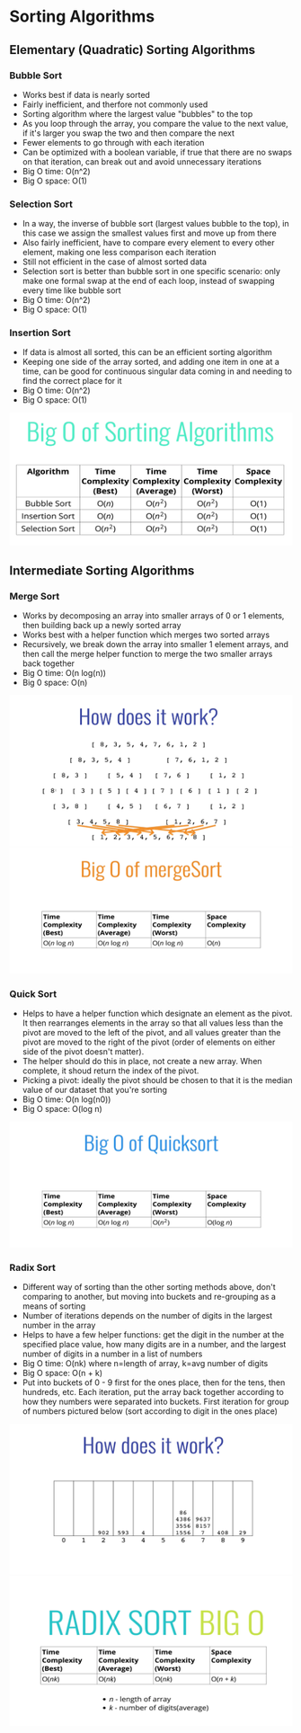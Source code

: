 # Sorting Algorithms

## Elementary (Quadratic) Sorting Algorithms

### Bubble Sort

- Works best if data is nearly sorted
- Fairly inefficient, and therfore not commonly used
- Sorting algorithm where the largest value "bubbles" to the top
- As you loop through the array, you compare the value to the next value, if it's larger you swap the two and then compare the next
- Fewer elements to go through with each iteration
- Can be optimized with a boolean variable, if true that there are no swaps on that iteration, can break out and avoid unnecessary iterations
- Big O time: O(n^2)
- Big O space: O(1)

### Selection Sort

- In a way, the inverse of bubble sort (largest values bubble to the top), in this case we assign the smallest values first and move up from there
- Also fairly inefficient, have to compare every element to every other element, making one less comparison each iteration
- Still not efficient in the case of almost sorted data
- Selection sort is better than bubble sort in one specific scenario: only make one formal swap at the end of each loop, instead of swapping every time like bubble sort
- Big O time: O(n^2)
- Big O space: O(1)

### Insertion Sort

- If data is almost all sorted, this can be an efficient sorting algorithm
- Keeping one side of the array sorted, and adding one item in one at a time, can be good for continuous singular data coming in and needing to find the correct place for it
- Big O time: O(n^2)
- Big O space: O(1)

![Big O](images/BigO_ElemSort.png)

## Intermediate Sorting Algorithms

### Merge Sort

- Works by decomposing an array into smaller arrays of 0 or 1 elements, then building back up a newly sorted array
- Works best with a helper function which merges two sorted arrays
- Recursively, we break down the array into smaller 1 element arrays, and then call the merge helper function to merge the two smaller arrays back together
- Big O time: O(n log(n))
- Big 0 space: O(n)

![Merge Sort](images/MergeSort.png)
![Merge Sort Big O](images/MergeSort_BigO.png)

### Quick Sort

- Helps to have a helper function which designate an element as the pivot. It then rearranges elements in the array so that all values less than the pivot are moved to the left of the pivot, and all values greater than the pivot are moved to the right of the pivot (order of elements on either side of the pivot doesn't matter).
- The helper should do this in place, not create a new array. When complete, it shoud return the index of the pivot.
- Picking a pivot: ideally the pivot should be chosen to that it is the median value of our dataset that you're sorting
- Big O time: O(n log(n0))
- Big O space: O(log n)

![Quick Sort Big O](images/QuickSort_BigO.png)

### Radix Sort

- Different way of sorting than the other sorting methods above, don't comparing to another, but moving into buckets and re-grouping as a means of sorting
- Number of iterations depends on the number of digits in the largest number in the array
- Helps to have a few helper functions: get the digit in the number at the specified place value, how many digits are in a number, and the largest number of digits in a number in a list of numbers
- Big O time: O(nk) where n=length of array, k=avg number of digits
- Big O space: O(n + k)
- Put into buckets of 0 - 9 first for the ones place, then for the tens, then hundreds, etc. Each iteration, put the array back together according to how they numbers were separated into buckets. First iteration for group of numbers pictured below (sort according to digit in the ones place)

![Radix Sort](images/RadixSort.png)
![Radix Sort Big O](images/RadixSort_BigO.png)
